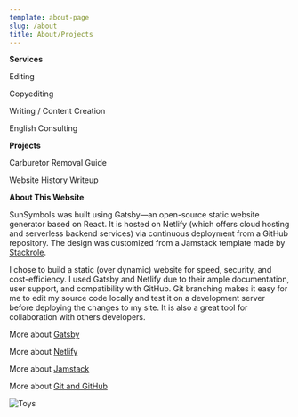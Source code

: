 ```yaml
---
template: about-page
slug: /about
title: About/Projects
---
```

**Services**

Editing

Copyediting

Writing / Content Creation

English Consulting

**Projects**

Carburetor Removal Guide

Website History Writeup

**About This Website**

SunSymbols was built using Gatsby—an open-source static website generator based on React. It is hosted on Netlify (which offers cloud hosting and serverless backend services) via continuous deployment from a GitHub repository. The design was customized from a Jamstack template made by [Stackrole](https://stackrole.com/).

I chose to build a static (over dynamic) website for speed, security, and cost-efficiency. I used Gatsby and Netlify due to their ample documentation, user support, and compatibility with GitHub. Git branching makes it easy for me to edit my source code locally and test it on a development server before deploying the changes to my site. It is also a great tool for collaboration with others developers.

More about [Gatsby](https://www.gatsbyjs.com/how-it-works/)

More about [Netlify](https://www.netlify.com/about/)

More about [Jamstack](https://jamstack.wtf/)

More about [Git and GitHub](https://guides.github.com/activities/hello-world/)

![Toys]( "Toys")